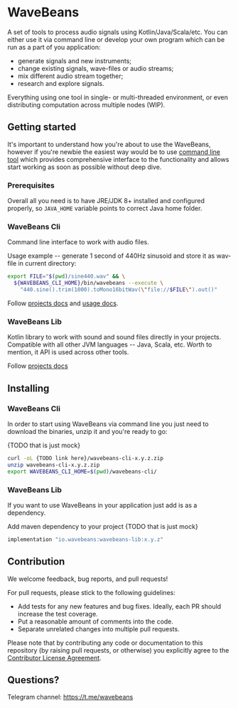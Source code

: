 # WaveBeans

A set of tools to process audio signals using Kotlin/Java/Scala/etc. You can either use it via command line or develop your own program which can be run as a part of you application:

* generate signals and new instruments;
* change existing signals, wave-files or audio streams;
* mix different audio stream together;
* research and explore signals.

Everything using one tool in single- or multi-threaded environment, or even distributing computation across multiple nodes (WIP).

## Getting started 

It's important to understand how you're about to use the WaveBeans, however if you're newbie the easiest way would be to use [command line tool](#wavebeans-cli) which provides comprehensive interface to the functionality and allows start working as soon as possible without deep dive.

### Prerequisites

Overall all you need is to have JRE/JDK 8+ installed and configured properly, so `JAVA_HOME` variable points to correct Java home folder. 

### WaveBeans Cli

Command line interface to work with audio files.

Usage example -- generate 1 second of 440Hz sinusoid and store it as wav-file in current directory:

```bash
export FILE="$(pwd)/sine440.wav" && \
  ${WAVEBEANS_CLI_HOME}/bin/wavebeans --execute \
    "440.sine().trim(1000).toMono16bitWav(\"file://$FILE\").out()"
```

Follow [projects docs](cli/readme.md) and [usage docs](cli/docs/readme.md). 

### WaveBeans Lib

Kotlin library to work with sound and sound files directly in your projects. Compatible with all other JVM languages -- Java, Scala, etc. Worth to mention, it API is used across other tools.

Follow [projects docs](lib/readme.md)

## Installing

### WaveBeans Cli

In order to start using WaveBeans via command line you just need to download the binaries, unzip it and you're ready to go:

{TODO that is just mock}
```bash
curl -oL {TODO link here}/wavebeans-cli-x.y.z.zip
unzip wavebeans-cli-x.y.z.zip
export WAVEBEANS_CLI_HOME=$(pwd)/wavebeans-cli/
``` 

### WaveBeans Lib

If you want to use WaveBeans in your application just add is as a dependency.

Add maven dependency to your project
{TODO that is just mock}
```groovy
implementation "io.wavebeans:wavebeans-lib:x.y.z"
```

## Contribution

We welcome feedback, bug reports, and pull requests!

For pull requests, please stick to the following guidelines:

* Add tests for any new features and bug fixes. Ideally, each PR should increase the test coverage.
* Put a reasonable amount of comments into the code.
* Separate unrelated changes into multiple pull requests.

Please note that by contributing any code or documentation to this repository (by raising pull requests, or otherwise) you explicitly agree to the [Contributor License Agreement](CONTRIBUTION.md).

## Questions?

Telegram channel: https://t.me/wavebeans